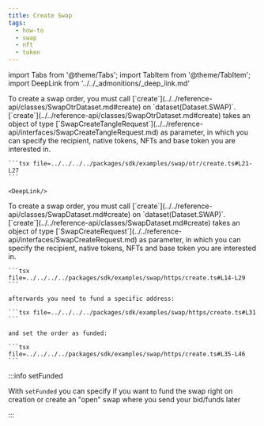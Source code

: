 ```yaml
---
title: Create Swap
tags:
  - how-to
  - swap
  - nft
  - token
---
```


import Tabs from '@theme/Tabs';
import TabItem from '@theme/TabItem';
import DeepLink from '../../_admonitions/_deep_link.md'

<Tabs>
  <TabItem value="otr" label="OTR">
    To create a swap order, you must call [`create`](../../reference-api/classes/SwapOtrDataset.md#create) on `dataset(Dataset.SWAP)`.
    [`create`](../../reference-api/classes/SwapOtrDataset.md#create) takes an object of type [`SwapCreateTangleRequest`](../../reference-api/interfaces/SwapCreateTangleRequest.md) as parameter, in which you can specify the recipient, native tokens, NFTs and base token you are interested in.

    ```tsx file=../../../../packages/sdk/examples/swap/otr/create.ts#L21-L27
    ```

    <DeepLink/>
  </TabItem>  
  <TabItem value="https" label="HTTPS">
    To create a swap order, you must call [`create`](../../reference-api/classes/SwapDataset.md#create) on `dataset(Dataset.SWAP)`.
    [`create`](../../reference-api/classes/SwapDataset.md#create) takes an object of type [`SwapCreateRequest`](../../reference-api/interfaces/SwapCreateRequest.md) as parameter, in which you can specify the recipient, native tokens, NFTs and base token you are interested in.

    ```tsx file=../../../../packages/sdk/examples/swap/https/create.ts#L14-L29
    ```

    afterwards you need to fund a specific address:

    ```tsx file=../../../../packages/sdk/examples/swap/https/create.ts#L31
    ```

    and set the order as funded:

    ```tsx file=../../../../packages/sdk/examples/swap/https/create.ts#L35-L46
    ```
    
  </TabItem>
</Tabs>

:::info setFunded

With `setFunded` you can specify if you want to fund the swap right on creation or create an "open" swap where you send your bid/funds later

:::
